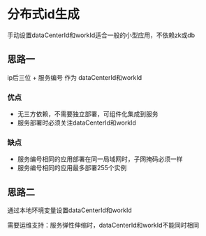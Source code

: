 # 分布式id生成

手动设置dataCenterId和workId适合一般的小型应用，不依赖zk或db

## 思路一

ip后三位 + 服务编号 作为 dataCenterId和workId

### 优点

- 无三方依赖，不需要独立部署，可组件化集成到服务
- 服务部署时必须关注dataCenterId和workId

### 缺点

- 服务编号相同的应用部署在同一局域网时，子网掩码必须一样
- 服务编号相同的应用最多部署255个实例

## 思路二

通过本地环境变量设置dataCenterId和workId

需要运维支持：服务弹性伸缩时，dataCenterId和workId不能同时相同 
